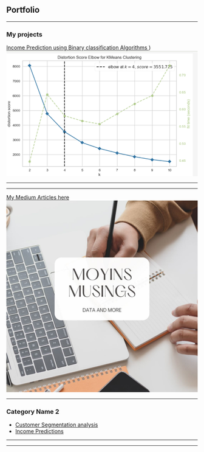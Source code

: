 ## Portfolio

---

### My projects

[Income Prediction using Binary classification Algorithms ](https://github.com/moyinajayi/MachineLearning))
<img src="images/Kmeans.png?raw=true"/>

---
<!--#- [Project 2 Title](/pdf/sample_presentation.pdf) -->
<!--#-  <img src="images/dummy_thumbnail.jpg?raw=true"/> -->

---
[My Medium Articles here](https://medium.com/@moyin.ajayi)
<img src="images/mmedium.jpg?raw=true"/>

---

### Category Name 2

- [Customer Segmentation analysis](https://github.com/moyinajayi/kMeansClustering1)
- [Income Predictions](https://github.com/moyinajayi/MachineLearning)
<!--#- [Project 3 Title](http://example.com/) #- [Project 4 Title](http://example.com/) #- [Project 5 Title](http://example.com/) -->

---




---
<!-- <p style="font-size:11px">Page template forked from <a href="https://github.com/evanca/quick-portfolio">evanca</a></p> -->
<!-- Remove above link if you don't want to attibute -->

